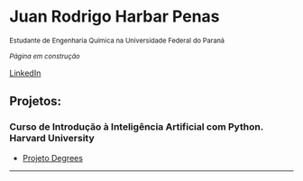 # Juan Rodrigo Harbar Penas
<sub>Estudante de Engenharia Química na Universidade Federal do Paraná</sub>

<sub>*Página em construção*</sub>

[LinkedIn](https://www.linkedin.com/in/juan-rodrigo-harbar-penas-296321129/)



## Projetos:
### Curso de Introdução à Inteligência Artificial com Python. Harvard University
* [Projeto Degrees](https://github.com/jhpenas/degrees/blob/master/degrees.ipynb)

---




